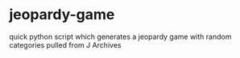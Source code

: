 # jeopardy-game
quick python script which generates a jeopardy game with random categories pulled from J Archives
